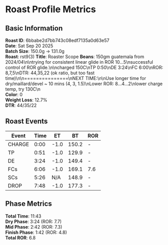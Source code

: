 # Roast Profile Metrics

## Basic Information
**Roast ID**: 6bbabe2d7bb743c08edf7135a0d63e57  
**Date**: Sat Sep 20 2025  
**Batch Size**: 150.0g → 131.0g  
**Roast**: rst9(3)
**Title**: Roaster Scope
**Beans**: 150gm guatemala from 2024/04\n\ntrying for consistent linear glide in ROR 10...5\nsuccessful control of ROR glide.\n\ncharged 150C\nTP 0:50\nDE 3:24\nFC 6:00\nROR: 8,7,5\nDTR: 44,35,22 (ok ratio, but too fast time)\n\n===============\nNEXT TIME:\n\nUse longer time for dry/maillard/devel ~ 10 mins (4, 3, 1.5)\nLower ROR: 8...4...2\nlower charge temp, try 130C\n  
**Color**: 0  
**Weight Loss**: 12.7%  
**DTR**: 44/35/22  

## Roast Events

| Event | Time | ET | BT | ROR |
|-------|------|----|----|-----|
| CHARGE | 0:00 | -1.0 | 150.2 | - |
| TP | 0:51 | -1.0 | 129.9 | - |
| DE | 3:24 | -1.0 | 149.4 | - |
| FCs | 6:06 | -1.0 | 169.1 | 7.6 |
| SCs | 5:26 | N/A | 148.9 | - |
| DROP | 7:48 | -1.0 | 177.3 | - |

## Phase Metrics
**Total Time**: 11:43  
**Dry Phase**: 3:24 (ROR: 7.7)  
**Mid Phase**: 2:42 (ROR: 7.3)  
**Finish Phase**: 1:42 (ROR: 4.8)  
**Total ROR**: 6.8  
